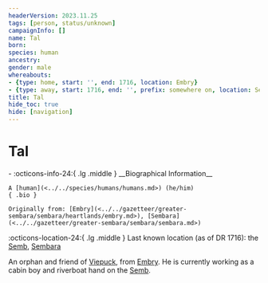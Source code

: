 ```yaml
---
headerVersion: 2023.11.25
tags: [person, status/unknown]
campaignInfo: []
name: Tal
born:
species: human
ancestry:
gender: male
whereabouts:
- {type: home, start: '', end: 1716, location: Embry}
- {type: away, start: 1716, end: '', prefix: somewhere on, location: Semb}
title: Tal
hide_toc: true
hide: [navigation]
---
```

# Tal
<div class="grid cards ext-narrow-margin ext-one-column" markdown>
- :octicons-info-24:{ .lg .middle } __Biographical Information__

    A [human](<../../species/humans/humans.md>) (he/him)  
    { .bio }

    Originally from: [Embry](<../../gazetteer/greater-sembara/sembara/heartlands/embry.md>), [Sembara](<../../gazetteer/greater-sembara/sembara/sembara.md>)
</div>

:octicons-location-24:{ .lg .middle } Last known location (as of DR 1716): the [Semb](<../../gazetteer/greater-sembara/rivers/semb-watershed/semb.md>), [Sembara](<../../gazetteer/greater-sembara/sembara/sembara.md>)


An orphan and friend of [Viepuck](<../pcs/cleenseau/viepuck.md>), from [Embry](<../../gazetteer/greater-sembara/sembara/heartlands/embry.md>). He is currently working as a cabin boy and riverboat hand on the [Semb](<../../gazetteer/greater-sembara/rivers/semb-watershed/semb.md>).